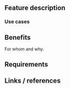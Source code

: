 ## Feature description

### Use cases

## Benefits

For whom and why.

## Requirements

## Links / references


